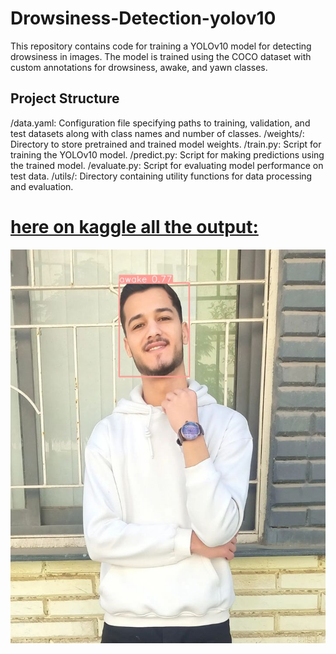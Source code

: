 # Drowsiness-Detection-yolov10 

This repository contains code for training a YOLOv10 model for detecting drowsiness in images. The model is trained using the COCO dataset with custom annotations for drowsiness, awake, and yawn classes.

## Project Structure
/data.yaml: Configuration file specifying paths to training, validation, and test datasets along with class names and number of classes.
/weights/: Directory to store pretrained and trained model weights.
/train.py: Script for training the YOLOv10 model.
/predict.py: Script for making predictions using the trained model.
/evaluate.py: Script for evaluating model performance on test data.
/utils/: Directory containing utility functions for data processing and evaluation.

# [here on kaggle all the output:]([http://www.example.com](https://www.kaggle.com/code/abdoghazala/drowsiness-detection-yolov10/output))


![Inference Example](train/422946657_1843239819427840_4190706023266226446_n.jpg)
